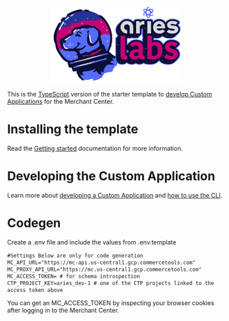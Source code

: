 <p align="center">
  <a href="https://www.ariessolutions.io/composable-commerce/aries-labs-open-source/">
    <img alt="Aries Labs" width="300" src="docs/assets/Labs-For-Dk_BG.svg">
  </a>
</p>

This is the [TypeScript](https://www.typescriptlang.org/) version of the starter template to [develop Custom Applications](https://docs.commercetools.com/merchant-center-customizations/custom-applications) for the Merchant Center.

# Installing the template

Read the [Getting started](https://docs.commercetools.com/merchant-center-customizations/custom-applications) documentation for more information.

# Developing the Custom Application

Learn more about [developing a Custom Application](https://docs.commercetools.com/merchant-center-customizations/development) and [how to use the CLI](https://docs.commercetools.com/merchant-center-customizations/api-reference/cli).

# Codegen

Create a .env file and include the values from .env.template

```
#Settings Below are only for code generation
MC_API_URL="https://mc-api.us-central1.gcp.commercetools.com"
MC_PROXY_API_URL="https://mc.us-central1.gcp.commercetools.com"
MC_ACCESS_TOKEN= # for schema introspection
CTP_PROJECT_KEY=aries_dev-1 # one of the CTP projects linked to the access token above
```

You can get an MC_ACCESS_TOKEN by inspecting your browser cookies after logging in to the Merchant Center.
